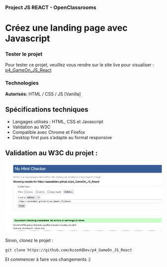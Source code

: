 ### Project JS REACT - OpenClassrooms
# Créez une landing page avec Javascript

### Tester le projet
Pour tester ce projet, veuillez vous rendre sur le site live pour visualiser : [ p4_GameOn_JS_React](https://azzedddev.github.io/p4_GameOn_JS_React/)

### Technologies
**Autorisés:** HTML / CSS / JS [Vanilla]

## Spécifications techniques

- Langages utilisés : HTML, CSS et Javascript
- Validation au W3C
- Compatible avec Chrome et Firefox
- Desktop first puis s’adapte au format responsive

## Validation au W3C du projet :

![img.png](img/html-checker.png)

Sinon, clonez le projet :
```
git clone https://github.com/AzzeddDev/p4_GameOn_JS_React
```

Et commencer à faire vos changements :)